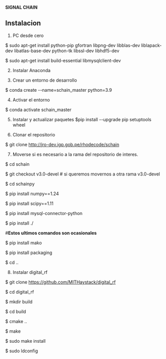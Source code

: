 **SIGNAL CHAIN**

**Instalacion**
---

1) PC desde cero

$ sudo apt-get install python-pip gfortran libpng-dev libblas-dev liblapack-dev libatlas-base-dev  python-tk libssl-dev libhdf5-dev

$ sudo apt-get install build-essential  libmysqlclient-dev

2) Instalar Anaconda

3) Crear un entorno de desarrollo

$ conda create --name=schain_master python=3.9

4) Activar el entorno

$ conda activate schain_master

5) Instalar y actualizar paquetes
$pip install --upgrade pip setuptools wheel

6) Clonar el repositorio

$ git clone http://jro-dev.igp.gob.pe/rhodecode/schain


7) Moverse si es necesario a la rama del repositorio de interes.


$ cd schain

$ git checkout v3.0-devel # si queremos movernos a otra rama v3.0-devel

$ cd schainpy

$ pip install numpy==1.24

$ pip install scipy==1.11

$ pip install mysql-connector-python

$ pip install ./

#**Estos ultimos comandos son ocasionales**

$ pip install mako

$ pip install packaging

$ cd ..


8) Instalar digital_rf

$ git clone https://github.com/MITHaystack/digital_rf

$ cd digital_rf

$ mkdir build 

$ cd build

$ cmake ..

$ make

$ sudo make install

$ sudo ldconfig


